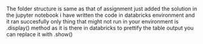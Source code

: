 The folder structure is same as that of assignment just added the solution in the jupyter notebook 
i have written the code in databricks environment and it ran succesfully 
only thing that might not run in your environment is .display() method as it is there in databricks to prettify the table output you can replace it with .show()
